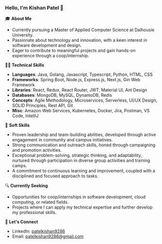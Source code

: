### Hello, I'm Kishan Patel 👋

🎓 **About Me**
- Currently pursuing a Master of Applied Computer Science at Dalhousie University.
- Passionate about technology and innovation, with a keen interest in software development and design.
- Eager to contribute to meaningful projects and gain hands-on experience through a coop/internship.

👨‍💻 **Technical Skills**
- **Languages**: Java, Golang, Javascript, Typescript, Python, HTML, CSS
- **Frameworks**: Spring Boot, Node.js, Express.js, Next.js, Gin Web Framework
- **Libraries**: React, Redux, React Router, JWT, Material UI, Ant Design
- **Databases**: MongoDB, MySQL, DynamoDB, Redis
- **Concepts**: Agile Methodology, Microservices, Serverless, UI/UX Design, SOLID Principles, Rest API, Git
- **Misc**: Amazon Web Services, Kubernetes, Docker, Jira, Postman, VS Code, IntelliJ

🌟 **Soft Skills**
- Proven leadership and team-building abilities, developed through active engagement in community and campus initiatives.
- Strong communication and outreach skills, honed through campaigning and promotion activities.
- Exceptional problem-solving, strategic thinking, and adaptability, nurtured through participation in diverse group activities and training camps.
- A commitment to continuous learning and improvement, coupled with a disciplined and focused approach to tasks.

🔍 **Currently Seeking**
- Opportunities for coop/internships in software development, cloud computing, or related fields.
- Projects where I can apply my technical expertise and further develop my professional skills.

🤝 **Let's Connect**
- LinkedIn: [patelkishan9286](https://www.linkedin.com/in/patelkishan9286/)
- Email: patelkishan9286@gmail.com
